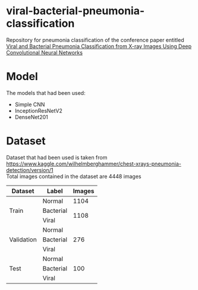 # viral-bacterial-pneumonia-classification
Repository for pneumonia classification of the conference paper entitled [Viral and Bacterial Pneumonia Classification from X-ray Images Using Deep Convolutional Neural Networks](https://www.researchgate.net/publication/353287149_Viral_and_Bacterial_Pneumonia_Classification_from_X-ray_Images_Using_Deep_Convolutional_Neural_Networks)
# Model
The models that had been used:
* Simple CNN
* InceptionResNetV2
* DenseNet201
# Dataset
Dataset that had been used is taken from https://www.kaggle.com/wilhelmberghammer/chest-xrays-pneumonia-detection/version/1 <br/>
Total images contained in the dataset are 4448 images

<table>
    <thead>
        <tr>
            <th>Dataset</th>
            <th>Label</th>
            <th>Images</th>
        </tr>
    </thead>
    <tbody>
        <tr>
            <td rowspan=3>Train</td>
            <td>Normal</td>
            <td>1104</td>
        </tr>
        <tr>
            <td>Bacterial</td>
            <td rowspan=2>1108</td>
        </tr>
        <tr>
            <td>Viral</td>
        </tr>
        <tr>
            <td rowspan=3>Validation</td>
            <td>Normal</td>
            <td rowspan=3>276</td>
        </tr>
        <tr>
            <td>Bacterial</td>
        </tr>
        <tr>
            <td>Viral</td>
        </tr>
        <tr>
            <td rowspan=3>Test</td>
            <td>Normal</td>
            <td rowspan=3>100</td>
        </tr>
        <tr>
            <td>Bacterial</td>
        </tr>
        <tr>
            <td>Viral</td>
        </tr>
    </tbody>
</table>

